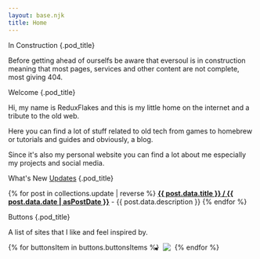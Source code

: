 ```yaml
---
layout: base.njk
title: Home
---
```


<div class="pod">

In Construction {.pod_title}

<div class="article">

Before getting ahead of ourselfs be aware that eversoul is in construction meaning that most pages, services and other content are not complete, most giving 404.

</div>

</div>

<div class="pod">

Welcome {.pod_title}

<div class="article">

Hi, my name is ReduxFlakes and this is my little home on the internet and a tribute to the old web.

Here you can find a lot of stuff related to old tech from games to homebrew or tutorials and guides and obviously, a blog.

Since it's also my personal website you can find a lot about me especially my projects and social media.

</div>

</div>

<div class="pod">

What's New <a class="button" href="/updates">Updates</a> {.pod_title}

<div class="article">

<div class="box">
{% for post in collections.update | reverse %}
<a href="{{post.url}}"><b>{{ post.data.title }} / {{ post.data.date | asPostDate }}</b></a> - {{ post.data.description }}
{% endfor %}
</div>

</div>

</div>

<div class="pod">

Buttons {.pod_title}

<div class="article">

A list of sites that I like and feel inspired by.

<ul style="padding:0;display:flex;gap:0.5rem;  flex-wrap:wrap;"role="list">{% for buttonsItem in buttons.buttonsItems %}
<li><a href="{{ buttonsItem.url }}"><img src="{{ buttonsItem.img }}"/></a></li>
{% endfor %}</ul>

</div>

</div>
